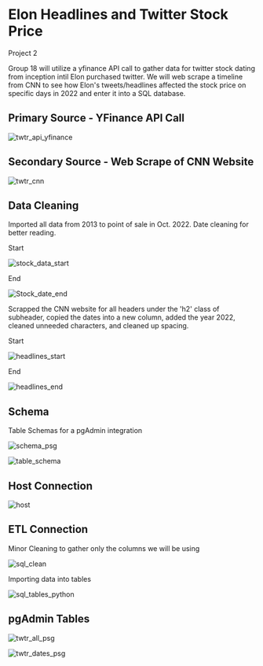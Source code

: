 # Elon Headlines and Twitter Stock Price
Project 2

Group 18 will utilize a yfinance API call to gather data for twitter stock dating from inception intil Elon purchased twitter. We will web scrape a timeline from CNN to see how Elon's tweets/headlines affected the stock price on specific days in 2022 and enter it into a SQL database.

## Primary Source - YFinance API Call

![twtr_api_yfinance](https://user-images.githubusercontent.com/113717031/209484049-e36d6ab7-3773-498a-bfa5-06e7bcc819b0.png)

## Secondary Source - Web Scrape of CNN Website

![twtr_cnn](https://user-images.githubusercontent.com/113717031/209484079-3045a7ac-c97e-4ce9-8c97-4a2871cd1913.png)

## Data Cleaning

Imported all data from 2013 to point of sale in Oct. 2022. Date cleaning for better reading.

Start

![stock_data_start](https://user-images.githubusercontent.com/113717031/209484105-2efe4a43-7c47-44e3-8785-57cb66098fe1.png)

End

![Stock_date_end](https://user-images.githubusercontent.com/113717031/209484172-6cf6aa79-7956-4346-9ef9-d49c4f5bd312.png)

Scrapped the CNN website for all headers under the 'h2' class of subheader, copied the dates into a new column, added the year 2022, cleaned unneeded characters, and cleaned up spacing.

Start

![headlines_start](https://user-images.githubusercontent.com/113717031/209484202-918c2dd0-9d7c-4395-8de8-efbeadde51b3.png)

End

![headlines_end](https://user-images.githubusercontent.com/113717031/209484204-2bb83d73-9f64-44fd-b20d-b5d63bba35cd.png)

## Schema

Table Schemas for a pgAdmin integration

![schema_psg](https://user-images.githubusercontent.com/113717031/209484256-b59e1efe-1b7a-4ed6-b49e-886948652bc8.png)

![table_schema](https://user-images.githubusercontent.com/113717031/209484258-36ac6b99-0728-468a-9916-cca137301e60.png)

## Host Connection

![host](https://user-images.githubusercontent.com/113717031/209484281-fb7b14de-613c-4944-a3f8-eac99189af50.png)

## ETL Connection

Minor Cleaning to gather only the columns we will be using

![sql_clean](https://user-images.githubusercontent.com/113717031/209484338-d5d71abe-fee9-43a9-b433-3ab3477729d8.png)

Importing data into tables

![sql_tables_python](https://user-images.githubusercontent.com/113717031/209484350-821abe16-95c4-4f23-b85c-6b6807647ee4.png)

## pgAdmin Tables

![twtr_all_psg](https://user-images.githubusercontent.com/113717031/209484538-4e28068e-3515-4d19-b3b6-ad257f2c9d82.png)

![twtr_dates_psg](https://user-images.githubusercontent.com/113717031/209484539-e599ee1e-96b8-4dc1-a015-c5a03d5bb4e2.png)


